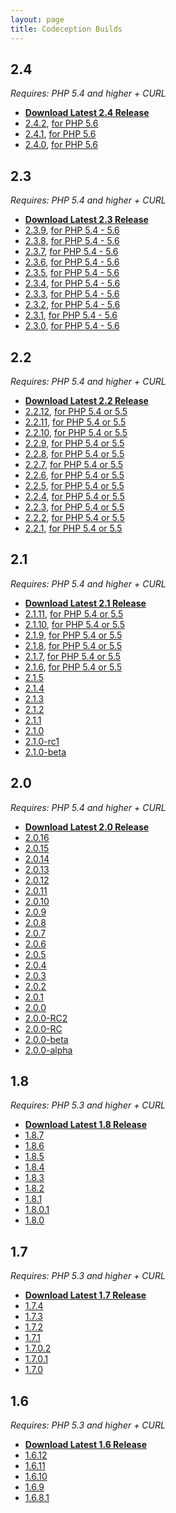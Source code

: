 ```yaml
---
layout: page
title: Codeception Builds
---
```



## 2.4
*Requires: PHP 5.4 and higher + CURL*

* **[Download Latest 2.4 Release](http://codeception.com/releases/2.4.2/codecept.phar)**
* [2.4.2](http://codeception.com/releases/2.4.2/codecept.phar), [for PHP 5.6](http://codeception.com/releases/2.4.2/php54/codecept.phar)
* [2.4.1](http://codeception.com/releases/2.4.1/codecept.phar), [for PHP 5.6](http://codeception.com/releases/2.4.1/php54/codecept.phar)
* [2.4.0](http://codeception.com/releases/2.4.0/codecept.phar), [for PHP 5.6](http://codeception.com/releases/2.4.0/php54/codecept.phar)

## 2.3
*Requires: PHP 5.4 and higher + CURL*

* **[Download Latest 2.3 Release](http://codeception.com/releases/2.3.9/codecept.phar)**
* [2.3.9](http://codeception.com/releases/2.3.9/codecept.phar), [for PHP 5.4 - 5.6](http://codeception.com/releases/2.3.9/php54/codecept.phar)
* [2.3.8](http://codeception.com/releases/2.3.8/codecept.phar), [for PHP 5.4 - 5.6](http://codeception.com/releases/2.3.8/php54/codecept.phar)
* [2.3.7](http://codeception.com/releases/2.3.7/codecept.phar), [for PHP 5.4 - 5.6](http://codeception.com/releases/2.3.7/php54/codecept.phar)
* [2.3.6](http://codeception.com/releases/2.3.6/codecept.phar), [for PHP 5.4 - 5.6](http://codeception.com/releases/2.3.6/php54/codecept.phar)
* [2.3.5](http://codeception.com/releases/2.3.5/codecept.phar), [for PHP 5.4 - 5.6](http://codeception.com/releases/2.3.5/php54/codecept.phar)
* [2.3.4](http://codeception.com/releases/2.3.4/codecept.phar), [for PHP 5.4 - 5.6](http://codeception.com/releases/2.3.4/php54/codecept.phar)
* [2.3.3](http://codeception.com/releases/2.3.3/codecept.phar), [for PHP 5.4 - 5.6](http://codeception.com/releases/2.3.3/php54/codecept.phar)
* [2.3.2](http://codeception.com/releases/2.3.2/codecept.phar), [for PHP 5.4 - 5.6](http://codeception.com/releases/2.3.2/php54/codecept.phar)
* [2.3.1](http://codeception.com/releases/2.3.1/codecept.phar), [for PHP 5.4 - 5.6](http://codeception.com/releases/2.3.1/php54/codecept.phar)
* [2.3.0](http://codeception.com/releases/2.3.0/codecept.phar), [for PHP 5.4 - 5.6](http://codeception.com/releases/2.3.0/php54/codecept.phar)

## 2.2
*Requires: PHP 5.4 and higher + CURL*

* **[Download Latest 2.2 Release](http://codeception.com/releases/2.2.12/codecept.phar)**
* [2.2.12](http://codeception.com/releases/2.2.12/codecept.phar), [for PHP 5.4 or 5.5](http://codeception.com/releases/2.2.12/php54/codecept.phar)
* [2.2.11](http://codeception.com/releases/2.2.11/codecept.phar), [for PHP 5.4 or 5.5](http://codeception.com/releases/2.2.11/php54/codecept.phar)
* [2.2.10](http://codeception.com/releases/2.2.10/codecept.phar), [for PHP 5.4 or 5.5](http://codeception.com/releases/2.2.10/php54/codecept.phar)
* [2.2.9](http://codeception.com/releases/2.2.9/codecept.phar), [for PHP 5.4 or 5.5](http://codeception.com/releases/2.2.9/php54/codecept.phar)
* [2.2.8](http://codeception.com/releases/2.2.8/codecept.phar), [for PHP 5.4 or 5.5](http://codeception.com/releases/2.2.8/php54/codecept.phar)
* [2.2.7](http://codeception.com/releases/2.2.7/codecept.phar), [for PHP 5.4 or 5.5](http://codeception.com/releases/2.2.7/php54/codecept.phar)
* [2.2.6](http://codeception.com/releases/2.2.6/codecept.phar), [for PHP 5.4 or 5.5](http://codeception.com/releases/2.2.6/php54/codecept.phar)
* [2.2.5](http://codeception.com/releases/2.2.5/codecept.phar), [for PHP 5.4 or 5.5](http://codeception.com/releases/2.2.5/php54/codecept.phar)
* [2.2.4](http://codeception.com/releases/2.2.4/codecept.phar), [for PHP 5.4 or 5.5](http://codeception.com/releases/2.2.4/php54/codecept.phar)
* [2.2.3](http://codeception.com/releases/2.2.3/codecept.phar), [for PHP 5.4 or 5.5](http://codeception.com/releases/2.2.3/php54/codecept.phar)
* [2.2.2](http://codeception.com/releases/2.2.2/codecept.phar), [for PHP 5.4 or 5.5](http://codeception.com/releases/2.2.2/php54/codecept.phar)
* [2.2.1](http://codeception.com/releases/2.2.1/codecept.phar), [for PHP 5.4 or 5.5](http://codeception.com/releases/2.2.1/php54/codecept.phar)

## 2.1
*Requires: PHP 5.4 and higher + CURL*

* **[Download Latest 2.1 Release](http://codeception.com/releases/2.1.11/codecept.phar)**
* [2.1.11](http://codeception.com/releases/2.1.11/codecept.phar), [for PHP 5.4 or 5.5](http://codeception.com/releases/2.1.11/php54/codecept.phar)
* [2.1.10](http://codeception.com/releases/2.1.10/codecept.phar), [for PHP 5.4 or 5.5](http://codeception.com/releases/2.1.10/php54/codecept.phar)
* [2.1.9](http://codeception.com/releases/2.1.9/codecept.phar), [for PHP 5.4 or 5.5](http://codeception.com/releases/2.1.9/php54/codecept.phar)
* [2.1.8](http://codeception.com/releases/2.1.8/codecept.phar), [for PHP 5.4 or 5.5](http://codeception.com/releases/2.1.8/php54/codecept.phar)
* [2.1.7](http://codeception.com/releases/2.1.7/codecept.phar), [for PHP 5.4 or 5.5](http://codeception.com/releases/2.1.7/php54/codecept.phar)
* [2.1.6](http://codeception.com/releases/2.1.6/codecept.phar), [for PHP 5.4 or 5.5](http://codeception.com/releases/2.1.6/php54/codecept.phar)
* [2.1.5](http://codeception.com/releases/2.1.5/codecept.phar)
* [2.1.4](http://codeception.com/releases/2.1.4/codecept.phar)
* [2.1.3](http://codeception.com/releases/2.1.3/codecept.phar)
* [2.1.2](http://codeception.com/releases/2.1.2/codecept.phar)
* [2.1.1](http://codeception.com/releases/2.1.1/codecept.phar)
* [2.1.0](http://codeception.com/releases/2.1.0/codecept.phar)
* [2.1.0-rc1](http://codeception.com/releases/2.1.0-rc1/codecept.phar)
* [2.1.0-beta](http://codeception.com/releases/2.1.0-beta/codecept.phar)

## 2.0
*Requires: PHP 5.4 and higher + CURL*

* **[Download Latest 2.0 Release](http://codeception.com/releases/2.0.16/codecept.phar)**
* [2.0.16](http://codeception.com/releases/2.0.16/codecept.phar)
* [2.0.15](http://codeception.com/releases/2.0.15/codecept.phar)
* [2.0.14](http://codeception.com/releases/2.0.14/codecept.phar)
* [2.0.13](http://codeception.com/releases/2.0.13/codecept.phar)
* [2.0.12](http://codeception.com/releases/2.0.12/codecept.phar)
* [2.0.11](http://codeception.com/releases/2.0.11/codecept.phar)
* [2.0.10](http://codeception.com/releases/2.0.10/codecept.phar)
* [2.0.9](http://codeception.com/releases/2.0.9/codecept.phar)
* [2.0.8](http://codeception.com/releases/2.0.8/codecept.phar)
* [2.0.7](http://codeception.com/releases/2.0.7/codecept.phar)
* [2.0.6](http://codeception.com/releases/2.0.6/codecept.phar)
* [2.0.5](http://codeception.com/releases/2.0.5/codecept.phar)
* [2.0.4](http://codeception.com/releases/2.0.4/codecept.phar)
* [2.0.3](http://codeception.com/releases/2.0.3/codecept.phar)
* [2.0.2](http://codeception.com/releases/2.0.2/codecept.phar)
* [2.0.1](http://codeception.com/releases/2.0.1/codecept.phar)
* [2.0.0](http://codeception.com/releases/2.0.0/codecept.phar)
* [2.0.0-RC2](http://codeception.com/releases/2.0.0-RC2/codecept.phar)
* [2.0.0-RC](http://codeception.com/releases/2.0.0-RC/codecept.phar)
* [2.0.0-beta](http://codeception.com/releases/2.0.0-beta/codecept.phar)
* [2.0.0-alpha](http://codeception.com/releases/2.0.0-alpha/codecept.phar)

## 1.8
*Requires: PHP 5.3 and higher + CURL*

* **[Download Latest 1.8 Release](http://codeception.com/releases/1.8.7/codecept.phar)**
* [1.8.7](http://codeception.com/releases/1.8.7/codecept.phar)
* [1.8.6](http://codeception.com/releases/1.8.6/codecept.phar)
* [1.8.5](http://codeception.com/releases/1.8.5/codecept.phar)
* [1.8.4](http://codeception.com/releases/1.8.4/codecept.phar)
* [1.8.3](http://codeception.com/releases/1.8.3/codecept.phar)
* [1.8.2](http://codeception.com/releases/1.8.2/codecept.phar)
* [1.8.1](http://codeception.com/releases/1.8.1/codecept.phar)
* [1.8.0.1](http://codeception.com/releases/1.8.0.1/codecept.phar)
* [1.8.0](http://codeception.com/releases/1.8.0/codecept.phar)

## 1.7
*Requires: PHP 5.3 and higher + CURL*

* **[Download Latest 1.7 Release](http://codeception.com/releases/1.7.4/codecept.phar)**
* [1.7.4](http://codeception.com/releases/1.7.4/codecept.phar)
* [1.7.3](http://codeception.com/releases/1.7.3/codecept.phar)
* [1.7.2](http://codeception.com/releases/1.7.2/codecept.phar)
* [1.7.1](http://codeception.com/releases/1.7.1/codecept.phar)
* [1.7.0.2](http://codeception.com/releases/1.7.0.2/codecept.phar)
* [1.7.0.1](http://codeception.com/releases/1.7.0.1/codecept.phar)
* [1.7.0](http://codeception.com/releases/1.7.0/codecept.phar)

## 1.6
*Requires: PHP 5.3 and higher + CURL*

* **[Download Latest 1.6 Release](http://codeception.com/releases/1.6.12/codecept.phar)**
* [1.6.12](http://codeception.com/releases/1.6.12/codecept.phar)
* [1.6.11](http://codeception.com/releases/1.6.11/codecept.phar)
* [1.6.10](http://codeception.com/releases/1.6.10/codecept.phar)
* [1.6.9](http://codeception.com/releases/1.6.9/codecept.phar)
* [1.6.8.1](http://codeception.com/releases/1.6.8.1/codecept.phar)
